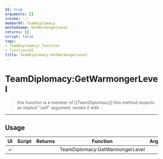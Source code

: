 ```yaml
---
UI: true
arguments: []
invoke: ':'
memberOf: TeamDiplomacy
methodname: GetWarmongerLevel
returns: []
script: false
tags:
- TeamDiplomacy/_function
- function/UI
title: TeamDiplomacy.GetWarmongerLevel
---
```

# TeamDiplomacy:GetWarmongerLevel
> this function is a member of [[TeamDiplomacy]]
> this method expects an implicit "self" argument. invoke it with `:`
-----
## Usage
|  UI | Script | Returns | Function | Arguments |
|:---:|:------:|-------:|:--------:|:---------|
|✓| ||TeamDiplomacy:GetWarmongerLevel||
